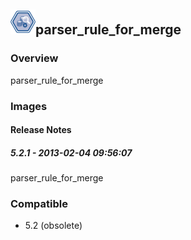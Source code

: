 ## <img src='./logo.jpg' width='40' height='40'>parser_rule_for_merge

### Overview
parser_rule_for_merge
### Images




#### Release Notes

##### 5.2.1 - 2013-02-04 09:56:07
parser_rule_for_merge
### Compatible
 -  5.2 (obsolete)